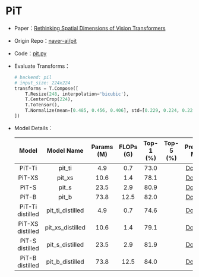# PiT
* Paper：[Rethinking Spatial Dimensions of Vision Transformers](https://arxiv.org/abs/2103.16302)
* Origin Repo：[naver-ai/pit](https://github.com/naver-ai/pit)
* Code：[pit.py](../../../ppim/models/pit.py)
* Evaluate Transforms：

    ```python
    # backend: pil
    # input_size: 224x224
    transforms = T.Compose([
        T.Resize(248, interpolation='bicubic'),
        T.CenterCrop(224),
        T.ToTensor(),
        T.Normalize(mean=[0.485, 0.456, 0.406], std=[0.229, 0.224, 0.225])
    ])
    ```

* Model Details：

    |         Model         |     Model Name        | Params (M) | FLOPs (G) | Top-1 (%) | Top-5 (%) |      Pretrained Model        |
    |:---------------------:|:---------------------:|:----------:|:---------:|:---------:|:---------:|:----------------------------:|
    | PiT-Ti                | pit_ti                | 4.9        | 0.7       | 73.0      |           | [Download][pit_ti]           |
    | PiT-XS                | pit_xs                | 10.6       | 1.4       | 78.1      |           | [Download][pit_xs]           |
    | PiT-S                 | pit_s                 | 23.5       | 2.9       | 80.9      |           | [Download][pit_s]            |
    | PiT-B                 | pit_b                 | 73.8       | 12.5      | 82.0      |           | [Download][pit_b]            |
    | PiT-Ti distilled      | pit_ti_distilled      | 4.9        | 0.7       | 74.6      |           | [Download][pit_ti_distilled] |
    | PiT-XS distilled      | pit_xs_distilled      | 10.6       | 1.4       | 79.1      |           | [Download][pit_xs_distilled] |
    | PiT-S distilled       | pit_s_distilled       | 23.5       | 2.9       | 81.9      |           | [Download][pit_s_distilled]  |
    | PiT-B distilled       | pit_b_distilled       | 73.8       | 12.5      | 84.0      |           | [Download][pit_b_distilled]  |


[pit_ti]:https://bj.bcebos.com/v1/ai-studio-online/3d0fe9a33bb74abaa0648f6200b37e5b49ca9a4f15a04afbab7a885da64dfa62?responseContentDisposition=attachment%3B%20filename%3Dpit_ti.pdparams
[pit_xs]:https://bj.bcebos.com/v1/ai-studio-online/4bee539cc81a477a8bae4795f91d583c810ea4832e6d4ed983b37883669e6a6d?responseContentDisposition=attachment%3B%20filename%3Dpit_xs.pdparams
[pit_s]:https://bj.bcebos.com/v1/ai-studio-online/232c216331d04fb58f77839673b34652ea229a9ab84044a493e08cd802ab4fe3?responseContentDisposition=attachment%3B%20filename%3Dpit_s.pdparams
[pit_b]:https://bj.bcebos.com/v1/ai-studio-online/26f33b44d9424626b74eb7cfad2041582afabdebd6474afa976cc0a55c226791?responseContentDisposition=attachment%3B%20filename%3Dpit_b.pdparams
[pit_ti_distilled]:https://bj.bcebos.com/v1/ai-studio-online/9707c73717274b5e880e8401b85dcf9ad12b0d7e47944af68b3d6a2236b70567?responseContentDisposition=attachment%3B%20filename%3Dpit_ti_distill.pdparams
[pit_xs_distilled]:https://bj.bcebos.com/v1/ai-studio-online/61aa3339366d4315854bf67a8df1cea20f4a2402b2d94d7688d995423a197df1?responseContentDisposition=attachment%3B%20filename%3Dpit_xs_distill.pdparams
[pit_s_distilled]:https://bj.bcebos.com/v1/ai-studio-online/65acbfa1d6a94c689225fe95c6ec48567f5c05ee051243d6abe3bbcbd6119f5d?responseContentDisposition=attachment%3B%20filename%3Dpit_s_distill.pdparams
[pit_b_distilled]:https://bj.bcebos.com/v1/ai-studio-online/2d6631b21542486b8333440c612847f35a7782d2890f4514ad8007c34ae77e66?responseContentDisposition=attachment%3B%20filename%3Dpit_b_distill.pdparams
